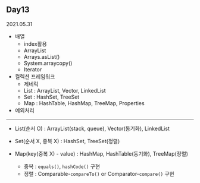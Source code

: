 ## Day13
2021.05.31

- 배열
  - index활용
  - ArrayList
  - Arrays.asList()
  - System.arraycopy()
  - Iterator
- 컬렉션 프레임워크
  - 제네릭
  - List : ArrayList, Vector, LinkedList
  - Set : HashSet, TreeSet
  - Map : HashTable, HashMap, TreeMap, Properties
- 예외처리

---
- List(순서 O) : ArrayList(stack, queue), Vector(동기화), LinkedList
- Set(순서 X, 중복 X) : HashSet, TreeSet(정렬)
- Map(key(중복 X) - value) : HashMap, HashTable(동기화), TreeMap(정렬)

  - 중복 : `equals()`, `hashCode()` 구현
  - 정렬 : Comparable-`compareTo()` or Comparator-`compare()` 구현

